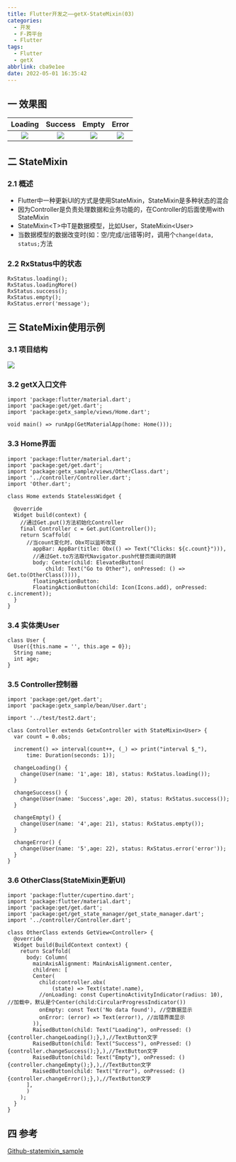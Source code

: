 ```yaml
---
title: Flutter开发之——getX-StateMixin(03)
categories:
  - 开发
  - F-跨平台
  - Flutter
tags:
  - Flutter
  - getX
abbrlink: cba9e1ee
date: 2022-05-01 16:35:42
---
```

## 一 效果图

| Loading | Success | Empty  | Error  |
| :-----: | :-----: | :----: | :----: |
| ![][2]  | ![][3]  | ![][4] | ![][5] |

<!--more-->

## 二 StateMixin
### 2.1 概述

* Flutter中一种更新UI的方式是使用StateMixin，StateMixin是多种状态的混合
*  因为Controller是负责处理数据和业务功能的，在Controller的后面使用with StateMixin
* StateMixin\<T>中T是数据模型，比如User，StateMixin\<User>
*  当数据模型的数据改变时(如：空/完成/出错等)时，调用个`change(data, status;`方法

### 2.2  RxStatus中的状态

```
RxStatus.loading();
RxStatus.loadingMore()
RxStatus.success();
RxStatus.empty();
RxStatus.error('message');
```

## 三 StateMixin使用示例

### 3.1 项目结构

![][1]

### 3.2 getX入口文件

```
import 'package:flutter/material.dart';
import 'package:get/get.dart';
import 'package:getx_sample/views/Home.dart';

void main() => runApp(GetMaterialApp(home: Home()));
```

### 3.3 Home界面

```
import 'package:flutter/material.dart';
import 'package:get/get.dart';
import 'package:getx_sample/views/OtherClass.dart';
import '../controller/Controller.dart';
import 'Other.dart';

class Home extends StatelessWidget {

  @override
  Widget build(context) {
    //通过Get.put()方法初始化Controller
    final Controller c = Get.put(Controller());
    return Scaffold(
      //当count变化时，Obx可以监听改变
        appBar: AppBar(title: Obx(() => Text("Clicks: ${c.count}"))),
        //通过Get.to方法取代Navigator.push代替页面间的跳转
        body: Center(child: ElevatedButton(
            child: Text("Go to Other"), onPressed: () => Get.to(OtherClass()))),
        floatingActionButton:
        FloatingActionButton(child: Icon(Icons.add), onPressed: c.increment));
  }
}
```

### 3.4 实体类User

```
class User {
  User({this.name = '', this.age = 0});
  String name;
  int age;
}
```

### 3.5 Controller控制器

```
import 'package:get/get.dart';
import 'package:getx_sample/bean/User.dart';

import '../test/test2.dart';

class Controller extends GetxController with StateMixin<User> {
  var count = 0.obs;

  increment() => interval(count++, (_) => print("interval $_"),
      time: Duration(seconds: 1));

  changeLoading() {
    change(User(name: '1',age: 18), status: RxStatus.loading());
  }

  changeSuccess() {
    change(User(name: 'Success',age: 20), status: RxStatus.success());
  }

  changeEmpty() {
    change(User(name: '4',age: 21), status: RxStatus.empty());
  }

  changeError() {
    change(User(name: '5',age: 22), status: RxStatus.error('error'));
  }
}
```

### 3.6 OtherClass(StateMixin更新UI)

```
import 'package:flutter/cupertino.dart';
import 'package:flutter/material.dart';
import 'package:get/get.dart';
import 'package:get/get_state_manager/get_state_manager.dart';
import '../controller/Controller.dart';

class OtherClass extends GetView<Controller> {
  @override
  Widget build(BuildContext context) {
    return Scaffold(
      body: Column(
        mainAxisAlignment: MainAxisAlignment.center,
        children: [
        Center(
          child:controller.obx(
              (state) => Text(state!.name),
          //onLoading: const CupertinoActivityIndicator(radius: 10), //加载中，默认是个Center(child:CircularProgressIndicator())
          onEmpty: const Text('No data found'), //空数据显示
          onError: (error) => Text(error!), //出错界面显示
        )),
        RaisedButton(child: Text("Loading"), onPressed: () {controller.changeLoading();},),//TextButton文字
        RaisedButton(child: Text("Success"), onPressed: () {controller.changeSuccess();},),//TextButton文字
        RaisedButton(child: Text("Empty"), onPressed: () {controller.changeEmpty();},),//TextButton文字
        RaisedButton(child: Text("Error"), onPressed: () {controller.changeError();},),//TextButton文字
      ],
      )
    );
  }
}
```

## 四  参考

[Github-statemixin_sample](https://github.com/PGzxc/statemixin_sample)




[1]:https://cdn.staticaly.com/gh/PGzxc/CDN/master/blog-flutter/flutter-getx-03-statemixin-struct.png
[2]:https://cdn.staticaly.com/gh/PGzxc/CDN/master/blog-flutter/flutter-getx-03-statemixin-loading.png
[3]:https://cdn.staticaly.com/gh/PGzxc/CDN/master/blog-flutter/flutter-getx-03-statemixin-success.png
[4]:https://cdn.staticaly.com/gh/PGzxc/CDN/master/blog-flutter/flutter-getx-03-statemixin-empty.png
[5]:https://cdn.staticaly.com/gh/PGzxc/CDN/master/blog-flutter/flutter-getx-03-statemixin-error.png